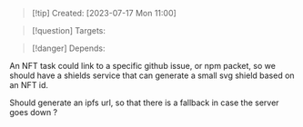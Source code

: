 
>[!tip] Created: [2023-07-17 Mon 11:00]

>[!question] Targets: 

>[!danger] Depends: 

An NFT task could link to a specific github issue, or npm packet, so we should have a shields service that can generate a small svg shield based on an NFT id.

Should generate an ipfs url, so that there is a fallback in case the server goes down ?